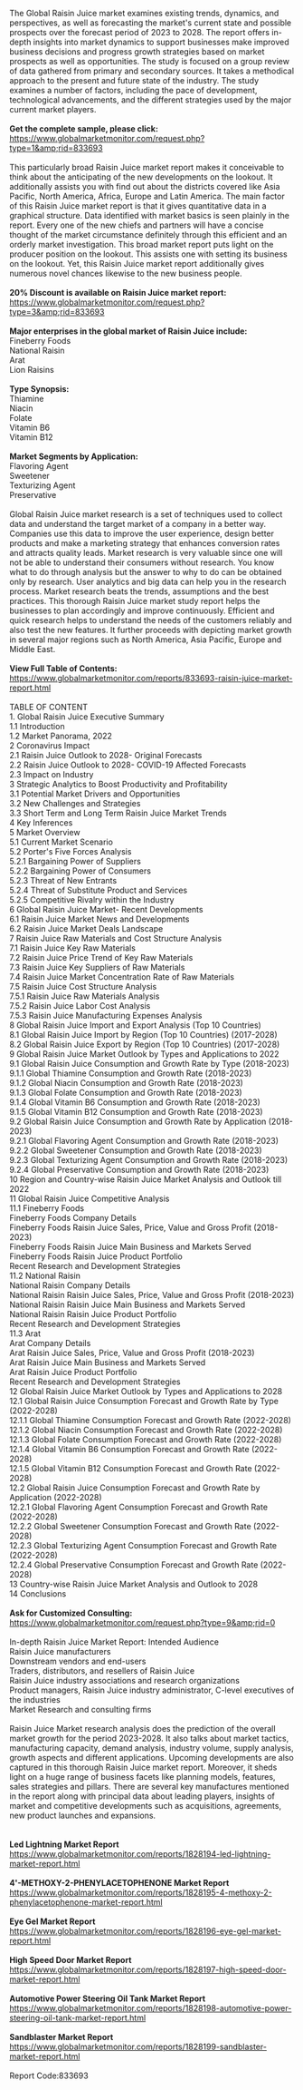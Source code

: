 The Global Raisin Juice market examines existing trends, dynamics, and perspectives, as well as forecasting the market's current state and possible prospects over the forecast period of 2023 to 2028. The report offers in-depth insights into market dynamics to support businesses make improved business decisions and progress growth strategies based on market prospects as well as opportunities. The study is focused on a group review of data gathered from primary and secondary sources. It takes a methodical approach to the present and future state of the industry. The study examines a number of factors, including the pace of development, technological advancements, and the different strategies used by the major current market players.<br /><br /><strong>Get the complete sample, please click:</strong><br /><a href="https://www.globalmarketmonitor.com/request.php?type=1&amp;rid=833693">https://www.globalmarketmonitor.com/request.php?type=1&amp;rid=833693</a><br /><br />This particularly broad Raisin Juice market report makes it conceivable to think about the anticipating of the new developments on the lookout. It additionally assists you with find out about the districts covered like Asia Pacific, North America, Africa, Europe and Latin America. The main factor of this Raisin Juice market report is that it gives quantitative data in a graphical structure. Data identified with market basics is seen plainly in the report. Every one of the new chiefs and partners will have a concise thought of the market circumstance definitely through this efficient and an orderly market investigation. This broad market report puts light on the producer position on the lookout. This assists one with setting its business on the lookout. Yet, this Raisin Juice market report additionally gives numerous novel chances likewise to the new business people.<br /><br /><strong>20% Discount is available on Raisin Juice market report:</strong><br /><a href="https://www.globalmarketmonitor.com/request.php?type=3&amp;rid=833693">https://www.globalmarketmonitor.com/request.php?type=3&amp;rid=833693</a><br /><br /><strong>Major enterprises in the global market of Raisin Juice include:</strong><br /> Fineberry Foods <br />National Raisin <br />Arat <br />Lion Raisins <br /><br /><strong>Type Synopsis:</strong><br />Thiamine <br />Niacin <br />Folate <br />Vitamin B6 <br />Vitamin B12 <br /><br /><strong>Market Segments by Application:</strong><br />Flavoring Agent <br />Sweetener <br />Texturizing Agent <br />Preservative <br /><br />Global Raisin Juice market research is a set of techniques used to collect data and understand the target market of a company in a better way. Companies use this data to improve the user experience, design better products and make a marketing strategy that enhances conversion rates and attracts quality leads. Market research is very valuable since one will not be able to understand their consumers without research. You know what to do through analysis but the answer to why to do can be obtained only by research. User analytics and big data can help you in the research process. Market research beats the trends, assumptions and the best practices. This thorough Raisin Juice market study report helps the businesses to plan accordingly and improve continuously. Efficient and quick research helps to understand the needs of the customers reliably and also test the new features. It further proceeds with depicting market growth in several major regions such as North America, Asia Pacific, Europe and Middle East.<br /><br /><strong>View Full Table of Contents:</strong><br /><a href="https://www.globalmarketmonitor.com/reports/833693-raisin-juice-market-report.html">https://www.globalmarketmonitor.com/reports/833693-raisin-juice-market-report.html</a><br /><br />TABLE OF CONTENT<br />1. Global Raisin Juice Executive Summary<br />1.1 Introduction<br />1.2 Market Panorama, 2022<br />2 Coronavirus Impact<br />2.1 Raisin Juice Outlook to 2028- Original Forecasts<br />2.2 Raisin Juice Outlook to 2028- COVID-19 Affected Forecasts<br />2.3 Impact on Industry<br />3 Strategic Analytics to Boost Productivity and Profitability<br />3.1 Potential Market Drivers and Opportunities<br />3.2 New Challenges and Strategies<br />3.3 Short Term and Long Term Raisin Juice Market Trends<br />4 Key Inferences<br />5 Market Overview<br />5.1 Current Market Scenario<br />5.2 Porter's Five Forces Analysis<br />5.2.1 Bargaining Power of Suppliers<br />5.2.2 Bargaining Power of Consumers<br />5.2.3 Threat of New Entrants<br />5.2.4 Threat of Substitute Product and Services<br />5.2.5 Competitive Rivalry within the Industry<br />6 Global Raisin Juice Market- Recent Developments<br />6.1 Raisin Juice Market News and Developments<br />6.2 Raisin Juice Market Deals Landscape<br />7 Raisin Juice Raw Materials and Cost Structure Analysis<br />7.1 Raisin Juice Key Raw Materials<br />7.2 Raisin Juice Price Trend of Key Raw Materials<br />7.3 Raisin Juice Key Suppliers of Raw Materials<br />7.4 Raisin Juice Market Concentration Rate of Raw Materials<br />7.5 Raisin Juice Cost Structure Analysis<br />7.5.1 Raisin Juice Raw Materials Analysis<br />7.5.2 Raisin Juice Labor Cost Analysis<br />7.5.3 Raisin Juice Manufacturing Expenses Analysis<br />8 Global Raisin Juice Import and Export Analysis (Top 10 Countries)<br />8.1 Global Raisin Juice Import by Region (Top 10 Countries) (2017-2028)<br />8.2 Global Raisin Juice Export by Region (Top 10 Countries) (2017-2028)<br />9 Global Raisin Juice Market Outlook by Types and Applications to 2022<br />9.1 Global Raisin Juice Consumption and Growth Rate by Type (2018-2023)<br />9.1.1 Global Thiamine Consumption and Growth Rate (2018-2023)<br />9.1.2 Global Niacin Consumption and Growth Rate (2018-2023)<br />9.1.3 Global Folate Consumption and Growth Rate (2018-2023)<br />9.1.4 Global Vitamin B6 Consumption and Growth Rate (2018-2023)<br />9.1.5 Global Vitamin B12 Consumption and Growth Rate (2018-2023)<br />9.2 Global Raisin Juice Consumption and Growth Rate by Application (2018-2023)<br />9.2.1  Global Flavoring Agent Consumption and Growth Rate (2018-2023)<br />9.2.2  Global Sweetener Consumption and Growth Rate (2018-2023)<br />9.2.3  Global Texturizing Agent Consumption and Growth Rate (2018-2023)<br />9.2.4  Global Preservative Consumption and Growth Rate (2018-2023)<br />10 Region and Country-wise Raisin Juice Market Analysis and Outlook till 2022<br />11 Global Raisin Juice Competitive Analysis<br />11.1 Fineberry Foods<br />Fineberry Foods Company Details<br />Fineberry Foods Raisin Juice Sales, Price, Value and Gross Profit (2018-2023)<br />Fineberry Foods Raisin Juice Main Business and Markets Served<br />Fineberry Foods Raisin Juice Product Portfolio<br />Recent Research and Development Strategies<br />11.2 National Raisin<br />National Raisin Company Details<br />National Raisin Raisin Juice Sales, Price, Value and Gross Profit (2018-2023)<br />National Raisin Raisin Juice Main Business and Markets Served<br />National Raisin Raisin Juice Product Portfolio<br />Recent Research and Development Strategies<br />11.3 Arat<br />Arat Company Details<br />Arat Raisin Juice Sales, Price, Value and Gross Profit (2018-2023)<br />Arat Raisin Juice Main Business and Markets Served<br />Arat Raisin Juice Product Portfolio<br />Recent Research and Development Strategies<br />12 Global Raisin Juice Market Outlook by Types and Applications to 2028<br />12.1 Global Raisin Juice Consumption Forecast and Growth Rate by Type (2022-2028)<br />12.1.1 Global Thiamine Consumption Forecast and Growth Rate (2022-2028)<br />12.1.2 Global Niacin Consumption Forecast and Growth Rate (2022-2028)<br />12.1.3 Global Folate Consumption Forecast and Growth Rate (2022-2028)<br />12.1.4 Global Vitamin B6 Consumption Forecast and Growth Rate (2022-2028)<br />12.1.5 Global Vitamin B12 Consumption Forecast and Growth Rate (2022-2028)<br />12.2 Global Raisin Juice Consumption Forecast and Growth Rate by Application (2022-2028)<br />12.2.1 Global Flavoring Agent Consumption Forecast and Growth Rate (2022-2028)<br />12.2.2 Global Sweetener Consumption Forecast and Growth Rate (2022-2028)<br />12.2.3 Global Texturizing Agent Consumption Forecast and Growth Rate (2022-2028)<br />12.2.4 Global Preservative Consumption Forecast and Growth Rate (2022-2028)<br />13 Country-wise Raisin Juice Market Analysis and Outlook to 2028<br />14 Conclusions<br /><br /><strong>Ask for Customized Consulting:</strong><br /><a href="https://www.globalmarketmonitor.com/request.php?type=9&amp;rid=0">https://www.globalmarketmonitor.com/request.php?type=9&amp;rid=0</a><br /><br />In-depth Raisin Juice Market Report: Intended Audience<br />Raisin Juice manufacturers<br />Downstream vendors and end-users<br />Traders, distributors, and resellers of Raisin Juice<br />Raisin Juice industry associations and research organizations<br />Product managers, Raisin Juice industry administrator, C-level executives of the industries<br />Market Research and consulting firms<br /><br />Raisin Juice Market research analysis does the prediction of the overall market growth for the period 2023-2028. It also talks about market tactics, manufacturing capacity, demand analysis, industry volume, supply analysis, growth aspects and different applications. Upcoming developments are also captured in this thorough Raisin Juice market report. Moreover, it sheds light on a huge range of business facets like planning models, features, sales strategies and pillars. There are several key manufactures mentioned in the report along with principal data about leading players, insights of market and competitive developments such as acquisitions, agreements, new product launches and expansions.<br /><br /><strong><br /></strong><strong>Led Lightning Market Report</strong><br /><a href="https://www.globalmarketmonitor.com/reports/1828194-led-lightning-market-report.html">https://www.globalmarketmonitor.com/reports/1828194-led-lightning-market-report.html</a><br /><br /><strong>4'-METHOXY-2-PHENYLACETOPHENONE Market Report</strong><br /><a href="https://www.globalmarketmonitor.com/reports/1828195-4-methoxy-2-phenylacetophenone-market-report.html">https://www.globalmarketmonitor.com/reports/1828195-4-methoxy-2-phenylacetophenone-market-report.html</a><br /><br /><strong>Eye Gel Market Report</strong><br /><a href="https://www.globalmarketmonitor.com/reports/1828196-eye-gel-market-report.html">https://www.globalmarketmonitor.com/reports/1828196-eye-gel-market-report.html</a><br /><br /><strong>High Speed Door Market Report</strong><br /><a href="https://www.globalmarketmonitor.com/reports/1828197-high-speed-door-market-report.html">https://www.globalmarketmonitor.com/reports/1828197-high-speed-door-market-report.html</a><br /><br /><strong>Automotive Power Steering Oil Tank Market Report</strong><br /><a href="https://www.globalmarketmonitor.com/reports/1828198-automotive-power-steering-oil-tank-market-report.html">https://www.globalmarketmonitor.com/reports/1828198-automotive-power-steering-oil-tank-market-report.html</a><br /><br /><strong>Sandblaster Market Report</strong><br /><a href="https://www.globalmarketmonitor.com/reports/1828199-sandblaster-market-report.html">https://www.globalmarketmonitor.com/reports/1828199-sandblaster-market-report.html</a><br /><br />Report Code:833693</p>
